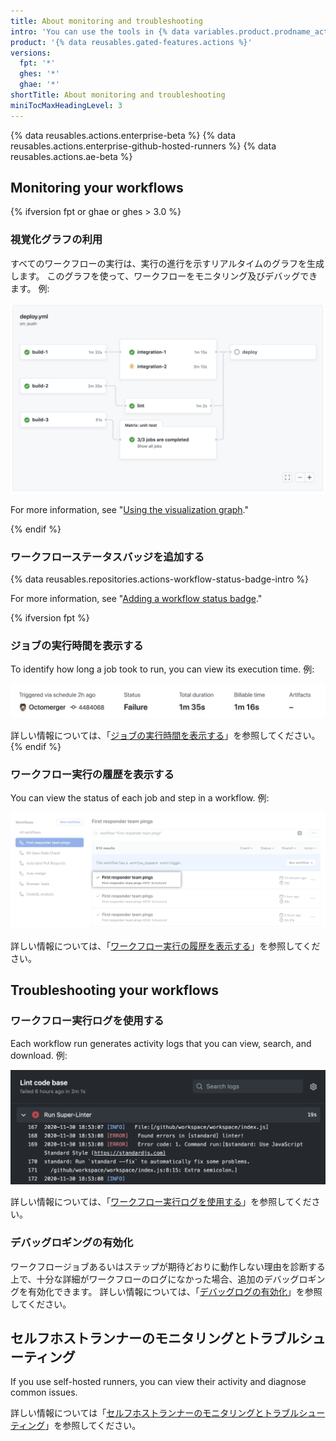 ```yaml
---
title: About monitoring and troubleshooting
intro: 'You can use the tools in {% data variables.product.prodname_actions %} to monitor and debug your workflows.'
product: '{% data reusables.gated-features.actions %}'
versions:
  fpt: '*'
  ghes: '*'
  ghae: '*'
shortTitle: About monitoring and troubleshooting
miniTocMaxHeadingLevel: 3
---
```


{% data reusables.actions.enterprise-beta %}
{% data reusables.actions.enterprise-github-hosted-runners %}
{% data reusables.actions.ae-beta %}

## Monitoring your workflows

{% ifversion fpt or ghae or ghes > 3.0 %}

### 視覚化グラフの利用

すべてのワークフローの実行は、実行の進行を示すリアルタイムのグラフを生成します。 このグラフを使って、ワークフローをモニタリング及びデバッグできます。 例:

   ![ワークフローグラフ](/assets/images/help/images/workflow-graph.png)

For more information, see "[Using the visualization graph](/actions/monitoring-and-troubleshooting-workflows/using-the-visualization-graph)."

{% endif %}

### ワークフローステータスバッジを追加する

{% data reusables.repositories.actions-workflow-status-badge-intro %}

For more information, see "[Adding a workflow status badge](/actions/monitoring-and-troubleshooting-workflows/adding-a-workflow-status-badge)."

{% ifversion fpt %}
### ジョブの実行時間を表示する

To identify how long a job took to run, you can view its execution time. 例:

   ![実行および支払請求可能な時間の詳細リンク](/assets/images/help/repository/view-run-billable-time.png)

詳しい情報については、「[ジョブの実行時間を表示する](/actions/monitoring-and-troubleshooting-workflows/viewing-job-execution-time)」を参照してください。
{% endif %}

### ワークフロー実行の履歴を表示する

You can view the status of each job and step in a workflow. 例:

   ![ワークフローの実行の名前](/assets/images/help/repository/run-name.png)

詳しい情報については、「[ワークフロー実行の履歴を表示する](/actions/monitoring-and-troubleshooting-workflows/viewing-workflow-run-history)」を参照してください。

## Troubleshooting your workflows

### ワークフロー実行ログを使用する

Each workflow run generates activity logs that you can view, search, and download. 例:

   ![Super linterワークフローの結果](/assets/images/help/repository/super-linter-workflow-results-updated-2.png)

詳しい情報については、「[ワークフロー実行ログを使用する](/actions/monitoring-and-troubleshooting-workflows/using-workflow-run-logs)」を参照してください。

### デバッグロギングの有効化

ワークフロージョブあるいはステップが期待どおりに動作しない理由を診断する上で、十分な詳細がワークフローのログになかった場合、追加のデバッグロギングを有効化できます。 詳しい情報については、「[デバッグログの有効化](/actions/monitoring-and-troubleshooting-workflows/enabling-debug-logging)」を参照してください。

## セルフホストランナーのモニタリングとトラブルシューティング

If you use self-hosted runners, you can view their activity and diagnose common issues.

詳しい情報については「[セルフホストランナーのモニタリングとトラブルシューティング](/actions/hosting-your-own-runners/monitoring-and-troubleshooting-self-hosted-runners)」を参照してください。
